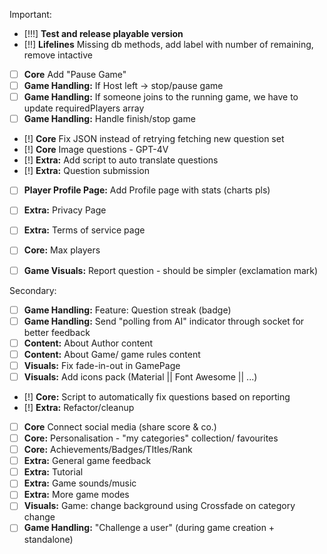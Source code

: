 Important:
- [!!!] **Test and release playable version**
- [!!] **Lifelines** Missing db methods, add label with number of remaining, remove intactive
- [ ] **Core** Add "Pause Game"
- [ ] **Game Handling:** If Host left -> stop/pause game
- [ ] **Game Handling:** If someone joins to the running game, we have to update requiredPlayers array
- [ ] **Game Handling:** Handle finish/stop game
- [!] **Core** Fix JSON instead of retrying fetching new question set
- [!] **Core** Image questions - GPT-4V
- [!] **Extra:** Add script to auto translate questions
- [!] **Extra:** Question submission
- [ ] **Player Profile Page:** Add Profile page with stats (charts pls)
- [ ] **Extra:** Privacy Page
- [ ] **Extra:** Terms of service page
- [ ] **Core:** Max players
- [ ] **Game Visuals:** Report question - should be simpler (exclamation mark)


Secondary:
- [ ] **Game Handling:** Feature: Question streak (badge)
- [ ] **Game Handling:** Send "polling from AI" indicator through socket for better feedback
- [ ] **Content:** About Author content
- [ ] **Content:** About Game/ game rules content
- [ ] **Visuals:** Fix fade-in-out in GamePage
- [ ] **Visuals:** Add icons pack (Material || Font Awesome || ...)
- [!] **Core:** Script to automatically fix questions based on reporting
- [!] **Extra:** Refactor/cleanup
- [ ] **Core** Connect social media (share score & co.)
- [ ] **Core:** Personalisation - "my categories" collection/ favourites
- [ ] **Core:** Achievements/Badges/TItles/Rank
- [ ] **Extra:** General game feedback
- [ ] **Extra:** Tutorial
- [ ] **Extra:** Game sounds/music
- [ ] **Extra:** More game modes
- [ ] **Visuals:** Game: change background using Crossfade on category change
- [ ] **Game Handling:** "Challenge a user" (during game creation + standalone)
